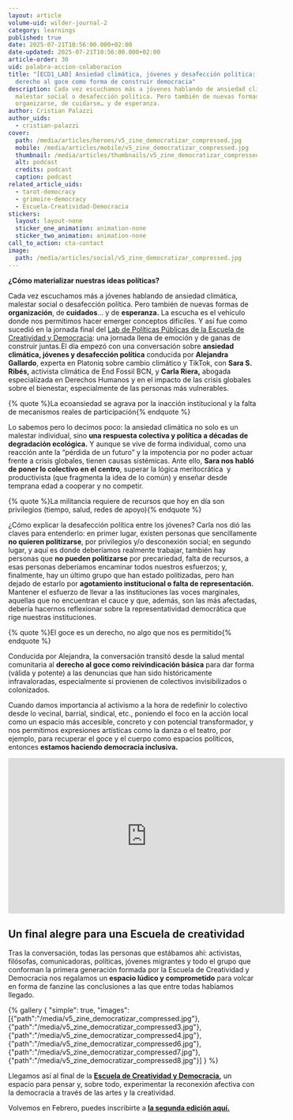 ```yaml
---
layout: article
volume-uid: wilder-journal-2
category: learnings
published: true
date: 2025-07-21T10:56:00.000+02:00
date-updated: 2025-07-21T10:56:00.000+02:00
article-order: 30
uid: palabra-accion-colaboracion
title: "[ECD1_LAB] Ansiedad climática, jóvenes y desafección política: el
  derecho al goce como forma de construir democracia"
description: Cada vez escuchamos más a jóvenes hablando de ansiedad climática,
  malestar social o desafección política. Pero también de nuevas formas de
  organizarse, de cuidarse… y de esperanza.
author: Cristian Palazzi
author_uids:
  - cristian-palazzi
cover:
  path: /media/articles/heroes/v5_zine_democratizar_compressed.jpg
  mobile: /media/articles/mobile/v5_zine_democratizar_compressed.jpg
  thumbnail: /media/articles/thumbnails/v5_zine_democratizar_compressed.jpg
  alt: podcast
  credits: podcast
  caption: podcast
related_article_uids:
  - tarot-democracy
  - grimoire-democracy
  - Escuela-Creatividad-Democracia
stickers:
  layout: layout-none
  sticker_one_animation: animation-none
  sticker_two_animation: animation-none
call_to_action: cta-contact
image:
  path: /media/articles/social/v5_zine_democratizar_compressed.jpg
---
```

**¿Cómo materializar nuestras ideas políticas?**

Cada vez escuchamos más a jóvenes hablando de ansiedad climática, malestar social o desafección política. Pero también de nuevas formas de **organización**, de **cuidados**… y de **esperanza.** La escucha es el vehículo donde nos permitimos hacer emerger conceptos difíciles. Y así fue como sucedió en la jornada final del [Lab de Políticas Públicas de la Escuela de Creatividad y Democracia](https://www.democraciacreativa.org/): una jornada llena de emoción y de ganas de construir juntas.El día empezó con una conversación sobre **ansiedad climática, jóvenes y desafección política** conducida por **Alejandra Gallardo**, experta en Platoniq sobre cambio climático y TikTok, con **Sara S. Ribés,** activista climática de End Fossil BCN, y **Carla Riera,** abogada especializada en Derechos Humanos y en el impacto de las crisis globales sobre el bienestar, especialmente de las personas más vulnerables.

{% quote %}La ecoansiedad se agrava por la inacción institucional y la falta de mecanismos reales de participación{% endquote %}

Lo sabemos pero lo decimos poco: la ansiedad climática no solo es un malestar individual, sino **una respuesta colectiva y política a décadas de degradación ecológica.** Y aunque se vive de forma individual, como una reacción ante la “pérdida de un futuro” y la impotencia por no poder actuar frente a crisis globales, tienen causas sistémicas. Ante ello, **Sara nos habló de poner lo colectivo en el centro**, superar la lógica meritocrática  y productivista (que fragmenta la idea de lo común) y enseñar desde temprana edad a cooperar y no competir.

{% quote %}La militancia requiere de recursos que hoy en día son privilegios (tiempo, salud, redes de apoyo){% endquote %}

¿Cómo explicar la desafección política entre los jóvenes? Carla nos dió las claves para entenderlo: en primer lugar, existen personas que sencillamente **no quieren politizarse**, por privilegios y/o desconexión social; en segundo lugar, y aquí es donde deberíamos realmente trabajar, también hay personas que **no pueden politizarse** por precariedad, falta de recursos, a esas personas deberíamos encaminar todos nuestros esfuerzos; y, finalmente, hay un último grupo que han estado politizadas, pero han dejado de estarlo por **agotamiento institucional o falta de representación.** Mantener el esfuerzo de llevar a las instituciones las voces marginales, aquellas que no encuentran el cauce y que, además, son las más afectadas, debería hacernos reflexionar sobre la representatividad democrática que rige nuestras instituciones.

{% quote %}El goce es un derecho, no algo que nos es permitido{% endquote %}

Conducida por Alejandra, la conversación transitó desde la salud mental comunitaria al **derecho al goce como reivindicación básica** para dar forma (válida y potente) a las denuncias que han sido históricamente infravaloradas, especialmente si provienen de colectivos invisibilizados o colonizados.

Cuando damos importancia al activismo a la hora de redefinir lo colectivo desde lo vecinal, barrial, sindical, etc., poniendo el foco en la acción local como un espacio más accesible, concreto y con potencial transformador, y nos permitimos expresiones artísticas como la danza o el teatro, por ejemplo, para recuperar el goce y el cuerpo como espacios políticos, entonces **estamos haciendo democracia inclusiva.**

<iframe width="560" height="315" src="https://www.youtube.com/embed/RDxvIEIG49A?si=G6VL9GkmGJ3ox7v0" title="YouTube video player" frameborder="0" allow="accelerometer; autoplay; clipboard-write; encrypted-media; gyroscope; picture-in-picture; web-share" referrerpolicy="strict-origin-when-cross-origin" allowfullscreen></iframe>

## **Un final alegre para una Escuela de creatividad**

Tras la conversación, todas las personas que estábamos ahí: activistas, filósofas, comunicadoras, políticas, jóvenes migrantes y todo el grupo que conforman la primera generación formada por la Escuela de Creatividad y Democracia nos regalamos un **espacio lúdico y comprometido** para volcar en forma de fanzine las conclusiones a las que entre todas habíamos llegado.

{% gallery { "simple": true, "images": [{"path":"/media/v5_zine_democratizar_compressed.jpg"},{"path":"/media/v5_zine_democratizar_compressed3.jpg"},{"path":"/media/v5_zine_democratizar_compressed4.jpg"},{"path":"/media/v5_zine_democratizar_compressed6.jpg"},{"path":"/media/v5_zine_democratizar_compressed7.jpg"},{"path":"/media/v5_zine_democratizar_compressed8.jpg"}] } %}

Llegamos así al final de la **[Escuela de Creatividad y Democracia](https://www.democraciacreativa.org/),** un espacio para pensar y, sobre todo, experimentar la reconexión afectiva con la democracia a través de las artes y la creatividad. 

Volvemos en Febrero, puedes inscribirte a **[la segunda edición aquí.](https://www.democraciacreativa.org/)**
